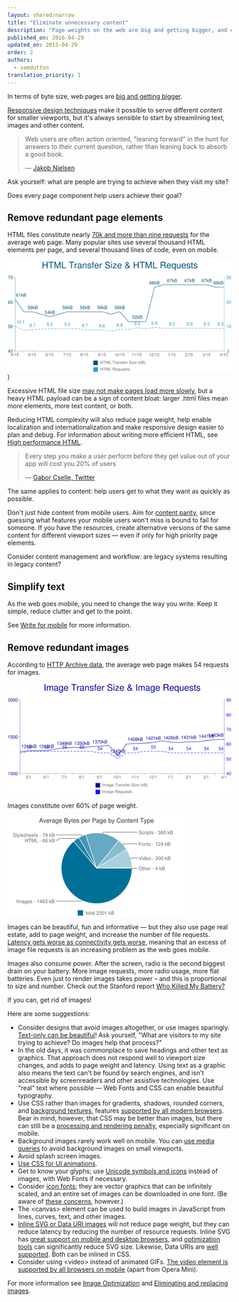 ```yaml
---
layout: shared/narrow
title: "Eliminate unnecessary content"
description: "Page weights on the web are big and getting bigger, and content is often difficult to read and interact with on mobile. This article describes techniques for streamlining page content."
published_on: 2016-04-29
updated_on: 2015-04-29
order: 2
authors:
  - samdutton
translation_priority: 1
---
```


<p class="intro">In terms of byte size, web pages are <a href="http://httparchive.org/trends.php#bytesTotal&reqTotal" title="HTTP Archive: Total Transfer Size and Total Requests">big and getting bigger</a>.
</p>

[Responsive design techniques](/web/fundamentals/design-and-ui/responsive/fundamentals/) make it possible to serve different content for smaller viewports, but it's always sensible to start by streamlining text, images and other content.

> Web users are often action oriented, "leaning forward" in the hunt for answers to their current question, rather than leaning back to absorb a good book.
>
> — [Jakob Nielsen](https://www.nngroup.com/articles/concise-scannable-and-objective-how-to-write-for-the-web/)

Ask yourself: what are people are trying to achieve when they visit my site?

Does every page component help users achieve their goal?

## Remove redundant page elements

HTML files constitute nearly [70k and more than nine requests](http://httparchive.org/trends.php#bytesHtml&reqHtml) for the average web page. Many popular sites use several thousand HTML elements per page, and several thousand lines of code, even on mobile.

[![HTTP Archive graph of HTML Transfer Size and HTML Requests](images/http-archive-html-requests.png)](http://httparchive.org/trends.php#bytesHtml&reqHtml))

Excessive HTML file size [may not make pages load more slowly](http://jsbin.com/zofavunapo/1/edit?html,js,output), but a heavy HTML payload can be a sign of content bloat: larger .html files mean more elements, more text content, or both.

Reducing HTML complexity will also reduce page weight, help enable localization and internationalization and make responsive design easier to plan and debug. For information about writing more efficient HTML, see [High performance HTML](https://samdutton.wordpress.com/2015/04/02/high-performance-html/).

> Every step you make a user perform before they get value out of your app will cost you 20% of users
>
>— [Gabor Cselle, Twitter](http://blog.gaborcselle.com/2012/10/every-step-costs-you-20-of-users.html)

The same applies to content: help users get to what they want as quickly as possible.

Don't just hide content from mobile users. Aim for [content parity](http://bradfrost.com/blog/mobile/content-parity/), since guessing what features your mobile users won't miss is bound to fail for someone. If you have the resources, create alternative versions of the same content for different viewport sizes — even if only for high priority page elements.

Consider content management and workflow: are legacy systems resulting in legacy content?

## Simplify text

As the web goes mobile, you need to change the way you write. Keep it simple, reduce clutter and get to the point.

See [Write for mobile](write.html) for more information.

## Remove redundant images

According to [HTTP Archive data](http://httparchive.org/trends.php#bytesImg&reqImg), the average web page makes 54 requests for images.

<a href="http://httparchive.org/trends.php#bytesImg&reqImg" title="HTTP Archive"><img src="images/http-archive-images.png" alt="HTTP Archive showing increasing number of image transfer sizes and image requests" /></a>

Images constitute over 60% of page weight.

<a href="http://httparchive.org/interesting.php#bytesperpage" title="HTTP Archive"><img src="images/http-archive-content-type-pie-chart.png" alt="HTTP Archive pie chart showing average bytes per page by content type, around 60% of which is images"></a>

Images can be beautiful, fun and informative — but they also use page real estate, add to page weight, and increase the number of file requests. [Latency gets worse as connectivity gets worse](https://www.igvita.com/2012/07/19/latency-the-new-web-performance-bottleneck/), meaning that an excess of image file requests is an increasing problem as the web goes mobile.

Images also consume power. After the screen, radio is the second biggest drain on your battery. More image requests, more radio usage, more flat batteries. Even just to render images takes power – and this is proportional to size and number. Check out the Stanford report [Who Killed My Battery?](http://cdn.oreillystatic.com/en/assets/1/event/79/Who%20Killed%20My%20Battery_%20Analyzing%20Mobile%20Browser%20Energy%20Consumption%20Presentation.pdf)

If you can, get rid of images!

Here are some suggestions:

* Consider designs that avoid images altogether, or use images sparingly. [Text-only can be beautiful](https://onepagelove.com/tag/text-only)! Ask yourself, "What are visitors to my site trying to achieve? Do images help that process?"
* In the old days, it was commonplace to save headings and other text as graphics. That approach does not respond well to viewport size changes, and adds to page weight and latency. Using text as a graphic also means the text can't be found by search engines, and isn't accessible by screenreaders and other assistive technologies. Use "real" text where possible — Web Fonts and CSS can enable beautiful typography.
* Use CSS rather than images for gradients, shadows, rounded corners, and [background textures](http://lea.verou.me/css3patterns/), features [supported by all modern browsers](http://caniuse.com/#search=shadows). Bear in mind, however, that CSS may be better than images, but there can still be a [processing and rendering penalty](http://www.smashingmagazine.com/2013/04/03/build-fast-loading-mobile-website/), especially significant on mobile.
* Background images rarely work well on mobile. You can [use media queries](http://udacity.github.io/responsive-images/examples/2-06/backgroundImageConditional/) to avoid background images on small viewports.
* Avoid splash screen images.
* [Use CSS for UI animations](https://developers.google.com/web/fundamentals/design-and-ui/animations/?hl=en).
* Get to know your glyphs; use [Unicode symbols and icons](https://en.wikipedia.org/wiki/List_of_Unicode_characters) instead of images, with Web Fonts if necessary.
* Consider [icon fonts](http://weloveiconfonts.com/#zocial); they are vector graphics that can be infinitely scaled, and an entire set of images can be downloaded in one font. (Be aware of [these concerns](https://sarasoueidan.com/blog/icon-fonts-to-svg/), however.)
* The &lt;canvas&gt; element can be used to build images in JavaScript from lines, curves, text, and other images.
* [Inline SVG or Data URI images](http://udacity.github.io/responsive-images/examples/2-11/svgDataUri/) will not reduce page weight, but they can reduce latency by reducing the number of resource requests. Inline SVG has [great support on mobile and desktop browsers](http://caniuse.com/#feat=svg-html5), and [optimization tools](http://petercollingridge.appspot.com/svg-optimiser) can significantly reduce SVG size. Likewise, Data URIs are [well supported](http://caniuse.com/datauri). Both can be inlined in CSS.
* Consider using &lt;video&gt; instead of animated GIFs. [The video element is supported by all browsers on mobile](http://caniuse.com/video) (apart from Opera Mini).

For more information see [Image Optimization](https://developers.google.com/web/fundamentals/performance/optimizing-content-efficiency/image-optimization?hl=en) and [Eliminating and replacing images](https://developers.google.com/web/fundamentals/performance/optimizing-content-efficiency/image-optimization?hl=en#eliminating-and-replacing-images).
